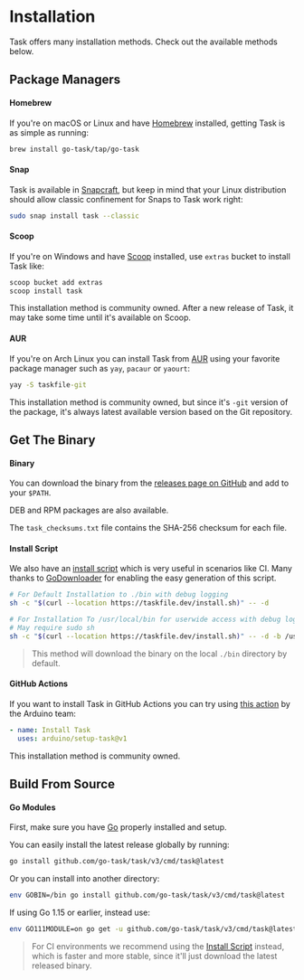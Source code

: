 # Installation

Task offers many installation methods. Check out the available methods below.

## Package Managers

<!-- tabs:start -->

#### **Homebrew**

If you're on macOS or Linux and have [Homebrew][homebrew] installed, getting
Task is as simple as running:

```bash
brew install go-task/tap/go-task
```

#### **Snap**

Task is available in [Snapcraft][snapcraft], but keep in mind that your
Linux distribution should allow classic confinement for Snaps to Task work
right:

```bash
sudo snap install task --classic
```

#### **Scoop**

If you're on Windows and have [Scoop][scoop] installed, use `extras` bucket
to install Task like:

```cmd
scoop bucket add extras
scoop install task
```

This installation method is community owned. After a new release of Task, it
may take some time until it's available on Scoop.

#### **AUR**

If you're on Arch Linux you can install Task from
[AUR](https://aur.archlinux.org/packages/taskfile-git) using your favorite
package manager such as `yay`, `pacaur` or `yaourt`:

```cmd
yay -S taskfile-git
```

This installation method is community owned, but since it's `-git` version of
the package, it's always latest available version based on the Git repository.

<!-- tabs:end -->

## Get The Binary

<!-- tabs:start -->

#### **Binary**

You can download the binary from the [releases page on GitHub][releases] and
add to your `$PATH`.

DEB and RPM packages are also available.

The `task_checksums.txt` file contains the SHA-256 checksum for each file.

#### **Install Script**

We also have an [install script][installscript] which is very useful in
scenarios like CI. Many thanks to [GoDownloader][godownloader] for enabling the
easy generation of this script.

```bash
# For Default Installation to ./bin with debug logging
sh -c "$(curl --location https://taskfile.dev/install.sh)" -- -d

# For Installation To /usr/local/bin for userwide access with debug logging
# May require sudo sh
sh -c "$(curl --location https://taskfile.dev/install.sh)" -- -d -b /usr/local/bin

```

> This method will download the binary on the local `./bin` directory by default.

#### **GitHub Actions**

If you want to install Task in GitHub Actions you can try using
[this action](https://github.com/arduino/setup-task)
by the Arduino team:

```yaml
- name: Install Task
  uses: arduino/setup-task@v1
```

This installation method is community owned.

<!-- tabs:end -->

## Build From Source

<!-- tabs:start -->

#### **Go Modules**

First, make sure you have [Go][go] properly installed and setup.

You can easily install the latest release globally by running:

```bash
go install github.com/go-task/task/v3/cmd/task@latest
```

Or you can install into another directory:

```bash
env GOBIN=/bin go install github.com/go-task/task/v3/cmd/task@latest
```

If using Go 1.15 or earlier, instead use:

```bash
env GO111MODULE=on go get -u github.com/go-task/task/v3/cmd/task@latest
```

> For CI environments we recommend using the [Install Script](#get-the-binary)
> instead, which is faster and more stable, since it'll just download the latest
> released binary.

<!-- tabs:end -->

[go]: https://golang.org/
[snapcraft]: https://snapcraft.io/task
[homebrew]: https://brew.sh/
[installscript]: https://github.com/go-task/task/blob/master/install-task.sh
[releases]: https://github.com/go-task/task/releases
[godownloader]: https://github.com/goreleaser/godownloader
[scoop]: https://scoop.sh/
